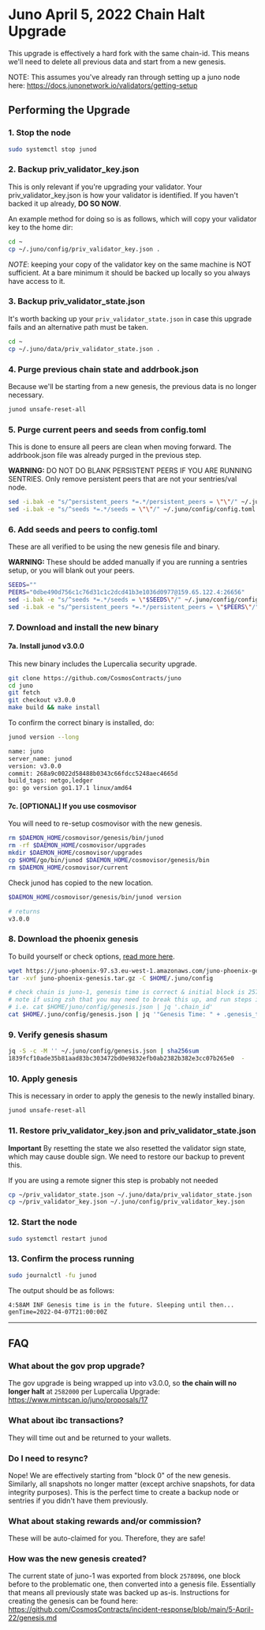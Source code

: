 # Juno April 5, 2022 Chain Halt Upgrade

This upgrade is effectively a hard fork with the same chain-id. This means we'll need to delete all previous data and start from a new genesis.

NOTE: This assumes you've already ran through setting up a juno node here: https://docs.junonetwork.io/validators/getting-setup

## Performing the  Upgrade

### 1. Stop the node
```sh
sudo systemctl stop junod
```

### 2. Backup priv_validator_key.json
This is only relevant if you're upgrading your validator. Your priv_validator_key.json is how your validator is identified. If you haven't backed it up already, **DO SO NOW**.

An example method for doing so is as follows, which will copy your validator key to the home dir:
```sh
cd ~
cp ~/.juno/config/priv_validator_key.json .
```

*NOTE*: keeping your copy of the validator key on the same machine is NOT sufficient. At a bare minimum it should be backed up locally so you always have access to it.

### 3. Backup priv_validator_state.json
It's worth backing up your `priv_validator_state.json` in case this upgrade fails and an alternative path must be taken. 
```sh
cd ~
cp ~/.juno/data/priv_validator_state.json .
```

### 4. Purge previous chain state and addrbook.json
Because we'll be starting from a new genesis, the previous data is no longer necessary.
```sh
junod unsafe-reset-all
```

### 5. Purge current peers and seeds from config.toml
This is done to ensure all peers are clean when moving forward. The addrbook.json file was already purged in the previous step.

**WARNING:** DO NOT DO BLANK PERSISTENT PEERS IF YOU ARE RUNNING SENTRIES. Only remove persistent peers that are not your sentries/val node.

```sh
sed -i.bak -e "s/^persistent_peers *=.*/persistent_peers = \"\"/" ~/.juno/config/config.toml
sed -i.bak -e "s/^seeds *=.*/seeds = \"\"/" ~/.juno/config/config.toml
```

### 6. Add seeds and peers to config.toml
These are all verified to be using the new genesis file and binary.

**WARNING:** These should be added manually if you are running a sentries setup, or you will blank out your peers.
```sh
SEEDS=""
PEERS="0dbe490d756c1c76d31c1c2dcd41b3e1036d0977@159.65.122.4:26656"
sed -i.bak -e "s/^seeds *=.*/seeds = \"$SEEDS\"/" ~/.juno/config/config.toml
sed -i.bak -e "s/^persistent_peers *=.*/persistent_peers = \"$PEERS\"/" ~/.juno/config/config.toml
```

### 7. Download and install the new binary

#### 7a. Install junod v3.0.0
This new binary includes the Lupercalia security upgrade.
```sh
git clone https://github.com/CosmosContracts/juno
cd juno
git fetch
git checkout v3.0.0
make build && make install
```

To confirm the correct binary is installed, do:
```sh
junod version --long
```

```sh
name: juno
server_name: junod
version: v3.0.0
commit: 268a9c0022d58488b0343c66fdcc5248aec4665d
build_tags: netgo,ledger
go: go version go1.17.1 linux/amd64
```

#### 7c. [OPTIONAL] If you use cosmovisor
You will need to re-setup cosmovisor with the new genesis.
```sh
rm $DAEMON_HOME/cosmovisor/genesis/bin/junod
rm -rf $DAEMON_HOME/cosmovisor/upgrades
mkdir $DAEMON_HOME/cosmovisor/upgrades
cp $HOME/go/bin/junod $DAEMON_HOME/cosmovisor/genesis/bin
rm $DAEMON_HOME/cosmovisor/current
```

Check junod has copied to the new location.
```sh
$DAEMON_HOME/cosmovisor/genesis/bin/junod version

# returns
v3.0.0
```

### 8. Download the phoenix genesis

To build yourself or check options, [read more here](./genesis.md).

```sh
wget https://juno-phoenix-97.s3.eu-west-1.amazonaws.com/juno-phoenix-genesis.tar.gz
tar -xvf juno-phoenix-genesis.tar.gz -C $HOME/.juno/config

# check chain is juno-1, genesis time is correct & initial block is 2578099
# note if using zsh that you may need to break this up, and run steps individually
# i.e. cat $HOME/juno/config/genesis.json | jq '.chain_id'
cat $HOME/.juno/config/genesis.json | jq '"Genesis Time: " + .genesis_time + " — Chain ID: " + .chain_id + " - Initial Height: " + .initial_height'
```

### 9. Verify genesis shasum

```sh
jq -S -c -M '' ~/.juno/config/genesis.json | sha256sum
1839fcf10ade35b81aad83bc303472bd0e9832efb0ab2382b382e3cc07b265e0  -
```

### 10. Apply genesis
This is necessary in order to apply the genesis to the newly installed binary.
```sh
junod unsafe-reset-all
```

### 11. Restore priv_validator_key.json and priv_validator_state.json

**Important** By resetting the state we also resetted the validator sign state, which may cause double sign. We need to restore our backup to prevent this. 

If you are using a remote signer this step is probably not needed

```sh
cp ~/priv_validator_state.json ~/.juno/data/priv_validator_state.json
cp ~/priv_validator_key.json ~/.juno/config/priv_validator_key.json
```

### 12. Start the node
```sh
sudo systemctl restart junod
```

### 13. Confirm the process running
```sh
sudo journalctl -fu junod
```

The output should be as follows:
```
4:58AM INF Genesis time is in the future. Sleeping until then... genTime=2022-04-07T21:00:00Z
```

---

## FAQ
### What about the gov prop upgrade?
The gov upgrade is being wrapped up into v3.0.0, so **the chain will no longer halt** at `2582000`  per Lupercalia Upgrade: https://www.mintscan.io/juno/proposals/17

### What about ibc transactions?
They will time out and be returned to your wallets. 

### Do I need to resync?
Nope! We are effectively starting from "block 0" of the new genesis. Similarly, all snapshots no longer matter (except archive snapshots, for data integrity purposes). This is the perfect time to create a backup node or sentries if you didn't have them previously.

### What about staking rewards and/or commission?
These will be auto-claimed for you. Therefore, they are safe!

### How was the new genesis created?
The current state of juno-1 was exported from block `2578096`, one block before to the problematic one, then converted into a genesis file. Essentially that means all previously state was backed up as-is. Instructions for creating the genesis can be found here: https://github.com/CosmosContracts/incident-response/blob/main/5-April-22/genesis.md
